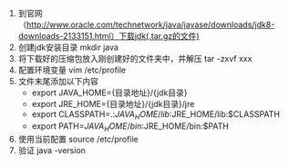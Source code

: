 1. 到官网（http://www.oracle.com/technetwork/java/javase/downloads/jdk8-downloads-2133151.html）下载jdk(.tar.gz的文件)
2. 创建jdk安装目录   mkdir java
3. 将下载好的压缩包放入刚创建好的文件夹中，并解压 tar -zxvf xxx
4. 配置环境变量  vim /etc/profile
5. 文件末尾添加以下内容
   - export JAVA_HOME={目录地址}/{jdk目录}
   - export JRE_HOME={目录地址}/{jdk目录}/jre
   - export CLASSPATH=.:$JAVA_HOME/lib:$JRE_HOME/lib:$CLASSPATH
   - export PATH=$JAVA_HOME/bin:$JRE_HOME/bin:$PATH
6. 使用当前配置 source /etc/profile
7. 验证 java -version
